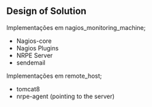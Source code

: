 ## Design of Solution

Implementações em nagios_monitoring_machine;
- Nagios-core
- Nagios Plugins
- NRPE Server
- sendemail

Implementações em remote_host;
- tomcat8
- nrpe-agent (pointing to the server)